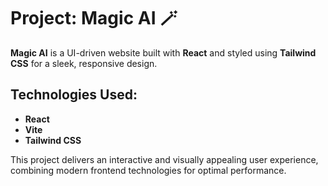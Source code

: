 # Project: Magic AI 🪄

**Magic AI** is a UI-driven website built with **React** and styled using **Tailwind CSS** for a sleek, responsive design.

## Technologies Used:
- **React**
- **Vite**
- **Tailwind CSS**

This project delivers an interactive and visually appealing user experience, combining modern frontend technologies for optimal performance.
